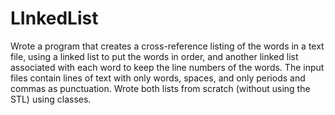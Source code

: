 # LInkedList

Wrote a program that creates a cross-reference listing of the words in a text file, using a linked list to put the words in order, and another linked list associated with each word to keep the line numbers of the words.  The input files contain lines of text with only words, spaces, and only periods and commas as punctuation. Wrote both lists from scratch (without using the STL) using classes. 
